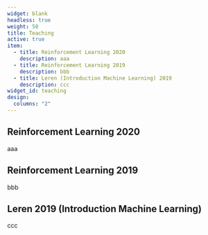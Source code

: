 ```yaml
---
widget: blank
headless: true
weight: 50
title: Teaching
active: true
item:
  - title: Reinforcement Learning 2020
    description: aaa
  - title: Reinforcement Learning 2019
    description: bbb
  - title: Leren (Introduction Machine Learning) 2019
    description: ccc
widget_id: teaching
design:
  columns: "2"
---
```

## Reinforcement Learning 2020
aaa
    
## Reinforcement Learning 2019
bbb
    
## Leren 2019 (Introduction Machine Learning) 
ccc
